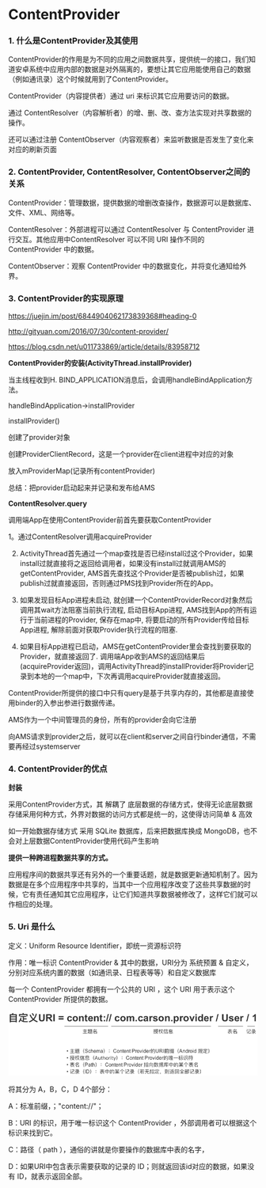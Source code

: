 # ContentProvider

###  1. 什么是ContentProvider及其使用

ContentProvider的作用是为不同的应用之间数据共享，提供统一的接口，我们知道安卓系统中应用内部的数据是对外隔离的，要想让其它应用能使用自己的数据（例如通讯录）这个时候就用到了ContentProvider。

ContentProvider（内容提供者）通过 uri 来标识其它应用要访问的数据。

通过 ContentResolver（内容解析者）的增、删、改、查方法实现对共享数据的操作。

还可以通过注册 ContentObserver（内容观察者）来监听数据是否发生了变化来对应的刷新页面

###  2. ContentProvider, ContentResolver, ContentObserver之间的关系

ContentProvider：管理数据，提供数据的增删改查操作，数据源可以是数据库、文件、XML、网络等。

ContentResolver：外部进程可以通过 ContentResolver 与 ContentProvider 进行交互。其他应用中ContentResolver 可以不同 URI 操作不同的 ContentProvider 中的数据。

ContentObserver：观察 ContentProvider 中的数据变化，并将变化通知给外界。

###  3. ContentProvider的实现原理

https://juejin.im/post/6844904062173839368#heading-0

http://gityuan.com/2016/07/30/content-provider/

https://blog.csdn.net/u011733869/article/details/83958712

**ContentProvider的安装(ActivityThread.installProvider)**

当主线程收到H. BIND_APPLICATION消息后，会调用handleBindApplication方法。

handleBindApplication->installProvider

installProvider()

创建了provider对象

创建ProviderClientRecord，这是一个provider在client进程中对应的对象

放入mProviderMap(记录所有contentProvider)

总结：把provider启动起来并记录和发布给AMS

**ContentResolver.query**

调用端App在使用ContentProvider前首先要获取ContentProvider

1。通过ContentResolver调用acquireProvider

2. ActivityThread首先通过一个map查找是否已经install过这个Provider，如果install过就直接将之返回给调用者，如果没有install过就调用AMS的getContentProvider, AMS首先查找这个Provider是否被publish过，如果publish过就直接返回，否则通过PMS找到Provider所在的App。

3. 如果发现目标App进程未启动, 就创建一个ContentProviderRecord对象然后调用其wait方法阻塞当前执行流程, 启动目标App进程, AMS找到App的所有运行于当前进程的Provider, 保存在map中, 将要启动的所有Provider传给目标App进程, 解除前面对获取Provider执行流程的阻塞.

4. 如果目标App进程已启动，AMS在getContentProvider里会查找到要获取的Provider，就直接返回了. 调用端App收到AMS的返回结果后(acquireProvider返回)，调用ActivityThread的installProvider将Provider记录到本地的一个map中，下次再调用acquireProvider就直接返回。

ContentProvider所提供的接口中只有query是基于共享内存的，其他都是直接使用binder的入参出参进行数据传递。

AMS作为一个中间管理员的身份，所有的provider会向它注册

向AMS请求到provider之后，就可以在client和server之间自行binder通信，不需要再经过systemserver

###  4. ContentProvider的优点

**封装**

采用ContentProvider方式，其 解耦了 底层数据的存储方式，使得无论底层数据存储采用何种方式，外界对数据的访问方式都是统一的，这使得访问简单 & 高效

如一开始数据存储方式 采用 SQLite 数据库，后来把数据库换成 MongoDB，也不会对上层数据ContentProvider使用代码产生影响

**提供一种跨进程数据共享的方式。**

应用程序间的数据共享还有另外的一个重要话题，就是数据更新通知机制了。因为数据是在多个应用程序中共享的，当其中一个应用程序改变了这些共享数据的时候，它有责任通知其它应用程序，让它们知道共享数据被修改了，这样它们就可以作相应的处理。

###  5. Uri 是什么

定义：Uniform Resource Identifier，即统一资源标识符

作用：唯一标识 ContentProvider & 其中的数据，URI分为 系统预置 & 自定义，分别对应系统内置的数据（如通讯录、日程表等等）和自定义数据库

每一个 ContentProvider 都拥有一个公共的 URI ，这个 URI 用于表示这个 ContentProvider 所提供的数据。

![contentprovider1](../img/contentprovider1.png)

将其分为 A，B，C，D 4个部分：

A：标准前缀，；"content://"；

B：URI 的标识，用于唯一标识这个 ContentProvider ，外部调用者可以根据这个标识来找到它。

C：路径（ path ），通俗的讲就是你要操作的数据库中表的名字，

D：如果URI中包含表示需要获取的记录的 ID；则就返回该id对应的数据，如果没有 ID，就表示返回全部。
